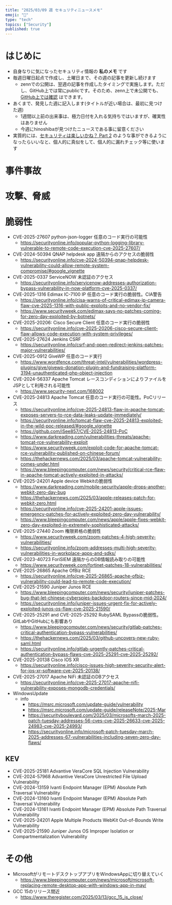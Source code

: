```yaml
---
title: "2025/03/09 週 セキュリティニュースメモ"
emoji: "🔖"
type: "tech"
topics: ["Security"]
published: true
---
```


# はじめに
* 自身なりに気になったセキュリティ情報の **私のメモ** です
* 毎週日曜日起点で作成し、土曜日まで、その週の記事を更新し続けます
    * zennでの公開は、翌週の記事を作成したタイミングで実施します。ただし、GitHub上では常にpublicです。そのため、zenn上で未公開でも、[GitHub上では確認](https://github.com/hinoshiba/zenn.dev/tree/main/articles) はできます。
* あくまで、発見した週に記入します(タイトルが近い場合は、最初に見つけた週)
    * 1週間以上前の出来事は、極力日付を入れる気持ちではいますが、確実性はありません
    * 今週にhinoshibaが見つけたニュースである事に留意ください
* 実質的には、[セキュリティは楽しいかね？ Part 2](https://negi.hatenablog.com/) のような事ができるようになったらいいなと、個人的に真似をして、個人的に漏れチェック等に使います

# 事件事故

# 攻撃、脅威

# 脆弱性

* CVE-2025-27607 python-json-logger 任意のコード実行の可能性
    * https://securityonline.info/popular-python-logging-library-vulnerable-to-remote-code-execution-cve-2025-27607/
* CVE-2024-50394 QNAP helpdesk app 遠隔からのアクセスの脆弱性
    * https://securityonline.info/cve-2024-50394-qnap-helpdesk-vulnerability-could-allow-remote-system-compromise/#google_vignette
* CVE-2025-0337 ServiceNOW 未認証のアクセス
    * https://securityonline.info/servicenow-addresses-authorization-bypass-vulnerability-in-now-platform-cve-2025-0337/
* CVE-2025-1316 Edimax IC-7100 IP 任意のコード実行の脆弱性。CIA警告
    * https://securityonline.info/cisa-warns-of-critical-edimax-ip-camera-flaw-cve-2025-1316-with-public-exploits-and-no-vendor-fix/
    * https://www.securityweek.com/edimax-says-no-patches-coming-for-zero-day-exploited-by-botnets/
* CVE-2025-20206: Cisco Secure Client 任意のコード実行の脆弱性
    * https://securityonline.info/cve-2025-20206-cisco-secure-client-flaw-allows-code-execution-with-system-privileges/
* CVE-2025-27624 Jenkins CSRF
    * https://securityonline.info/csrf-and-open-redirect-jenkins-patches-major-vulnerabilities/
* CVE-2025-0912 GiveWP 任意のコード実行
    * https://www.wordfence.com/threat-intel/vulnerabilities/wordpress-plugins/give/givewp-donation-plugin-and-fundraising-platform-3194-unauthenticated-php-object-injection
* CVE-2024-56337 Apache Tomcat レースコンディションによりファイルをJSPとして利用される可能性
    * https://www.security-next.com/168002
* CVE-2025-24813 Apache Tomcat 任意のコード実行の可能性。PoCリリース
    * https://securityonline.info/cve-2025-24813-flaw-in-apache-tomcat-exposes-servers-to-rce-data-leaks-update-immediately/
    * https://securityonline.info/tomcat-flaw-cve-2025-24813-exploited-in-the-wild-poc-released/#google_vignette
    * https://github.com/iSee857/CVE-2025-24813-PoC
    * https://www.darkreading.com/vulnerabilities-threats/apache-tomcat-rce-vulnerability-exploit
    * https://www.securityweek.com/exploit-code-for-apache-tomcat-rce-vulnerability-published-on-chinese-forum/
    * https://thehackernews.com/2025/03/apache-tomcat-vulnerability-comes-under.html
    * https://www.bleepingcomputer.com/news/security/critical-rce-flaw-in-apache-tomcat-actively-exploited-in-attacks/
* CVE-2025-24201 Apple device Webkitの脆弱性
    * https://www.darkreading.com/mobile-security/apple-drops-another-webkit-zero-day-bug
    * https://thehackernews.com/2025/03/apple-releases-patch-for-webkit-zero.html
    * https://securityonline.info/cve-2025-24201-apple-issues-emergency-patches-for-actively-exploited-zero-day-vulnerability/
    * https://www.bleepingcomputer.com/news/apple/apple-fixes-webkit-zero-day-exploited-in-extremely-sophisticated-attacks/
* CVE-2025-27440 Zoom 権限昇格の脆弱性
    * https://www.securityweek.com/zoom-patches-4-high-severity-vulnerabilities/
    * https://securityonline.info/zoom-addresses-multi-high-severity-vulnerabilities-in-workplace-apps-and-sdks/
* CVE-2023-40723 ForiSIEM 遠隔からのDB情報読み取りの可能性
    * https://www.securityweek.com/fortinet-patches-18-vulnerabilities/
* CVE-2025-26865 Apache OfBiz RCE
    * https://securityonline.info/cve-2025-26865-apache-ofbiz-vulnerability-could-lead-to-remote-code-execution/
* CVE-2025-21590 Juniper Junos RCE
    * https://www.bleepingcomputer.com/news/security/juniper-patches-bug-that-let-chinese-cyberspies-backdoor-routers-since-mid-2024/
    * https://securityonline.info/juniper-issues-urgent-fix-for-actively-exploited-junos-os-flaw-cve-2025-21590/
* CVE-2025-25291 and CVE-2025-25292 RubySAML Bypassの脆弱性。GitLabやGitHubにも影響あり
    * https://www.bleepingcomputer.com/news/security/gitlab-patches-critical-authentication-bypass-vulnerabilities/
    * https://thehackernews.com/2025/03/github-uncovers-new-ruby-saml.html
    * https://securityonline.info/gitlab-urgently-patches-critical-authentication-bypass-flaws-cve-2025-25291-cve-2025-25292/
* CVE-2025-20138 Cisco IOS XR
    * https://securityonline.info/cisco-issues-high-severity-security-alert-for-ios-xr-software-cve-2025-20138/
* CVE-2025-27017 Apache NiFi 未認証のDBアクセス
    * https://securityonline.info/cve-2025-27017-apache-nifi-vulnerability-exposes-mongodb-credentials/
* WindowsUpdate
    * info
        * https://msrc.microsoft.com/update-guide/vulnerability
        * https://msrc.microsoft.com/update-guide/releaseNote/2025-Mar
        * https://securityboulevard.com/2025/03/microsofts-march-2025-patch-tuesday-addresses-56-cves-cve-2025-26633-cve-2025-24983-cve-2025-24993/
        * https://securityonline.info/microsoft-patch-tuesday-march-2025-addresses-67-vulnerabilities-including-seven-zero-day-flaws/

## KEV
* CVE-2025-25181 Advantive VeraCore SQL Injection Vulnerability
* CVE-2024-57968 Advantive VeraCore Unrestricted File Upload Vulnerability
* CVE-2024-13159 Ivanti Endpoint Manager (EPM) Absolute Path Traversal Vulnerability
* CVE-2024-13160 Ivanti Endpoint Manager (EPM) Absolute Path Traversal Vulnerability
* CVE-2024-13161 Ivanti Endpoint Manager (EPM) Absolute Path Traversal Vulnerability
* CVE-2025-24201 Apple Multiple Products WebKit Out-of-Bounds Write Vulnerability
* CVE-2025-21590 Juniper Junos OS Improper Isolation or Compartmentalization Vulnerability

# その他

* MicrosoftがリモートデスクトップアプリをWindowsAppに切り替えていく
    * https://www.bleepingcomputer.com/news/microsoft/microsoft-replacing-remote-desktop-app-with-windows-app-in-may/
* GCC 15のリリース間近
    * https://www.theregister.com/2025/03/13/gcc_15_is_close/

